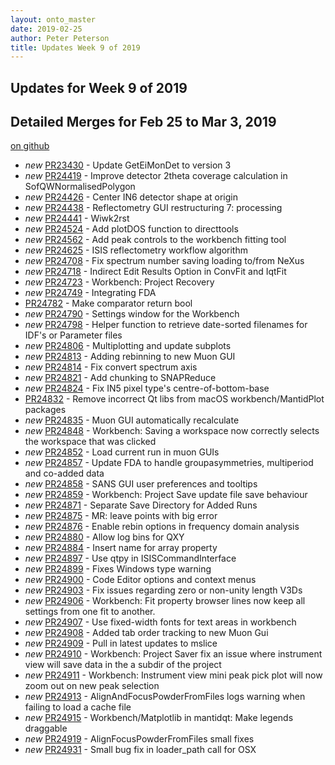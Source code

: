 ```yaml
---
layout: onto_master
date: 2019-02-25
author: Peter Peterson
title: Updates Week 9 of 2019
---
```

Updates for Week 9 of 2019
--------------------------

Detailed Merges for Feb 25 to Mar 3, 2019
-----------------------------------------
[on github](https://github.com/mantidproject/mantid/pulls?q=is%3Apr+merged%3A2019-02-26..2019-03-03)

* *new* [PR23430](https://github.com/mantidproject/mantid/pull/23430) - Update GetEiMonDet to version 3
* *new* [PR24419](https://github.com/mantidproject/mantid/pull/24419) - Improve detector 2theta coverage calculation in SofQWNormalisedPolygon
* *new* [PR24426](https://github.com/mantidproject/mantid/pull/24426) - Center IN6 detector shape at origin
* *new* [PR24438](https://github.com/mantidproject/mantid/pull/24438) - Reflectometry GUI restructuring 7: processing
* *new* [PR24441](https://github.com/mantidproject/mantid/pull/24441) - Wiwk2rst
* *new* [PR24524](https://github.com/mantidproject/mantid/pull/24524) - Add plotDOS function to directtools
* *new* [PR24562](https://github.com/mantidproject/mantid/pull/24562) - Add peak controls to the workbench fitting tool
* *new* [PR24625](https://github.com/mantidproject/mantid/pull/24625) - ISIS reflectometry workflow algorithm
* *new* [PR24708](https://github.com/mantidproject/mantid/pull/24708) - Fix spectrum number saving loading to/from NeXus
* *new* [PR24718](https://github.com/mantidproject/mantid/pull/24718) - Indirect Edit Results Option in ConvFit and IqtFit
* *new* [PR24723](https://github.com/mantidproject/mantid/pull/24723) - Workbench: Project Recovery
* *new* [PR24749](https://github.com/mantidproject/mantid/pull/24749) - Integrating FDA
* [PR24782](https://github.com/mantidproject/mantid/pull/24782) - Make comparator return bool
* *new* [PR24790](https://github.com/mantidproject/mantid/pull/24790) - Settings window for the Workbench
* *new* [PR24798](https://github.com/mantidproject/mantid/pull/24798) - Helper function to retrieve date-sorted filenames for IDF's or Parameter files
* *new* [PR24806](https://github.com/mantidproject/mantid/pull/24806) - Multiplotting and update subplots
* *new* [PR24813](https://github.com/mantidproject/mantid/pull/24813) - Adding rebinning to new Muon GUI
* *new* [PR24814](https://github.com/mantidproject/mantid/pull/24814) - Fix convert spectrum axis
* *new* [PR24821](https://github.com/mantidproject/mantid/pull/24821) - Add chunking to SNAPReduce
* *new* [PR24824](https://github.com/mantidproject/mantid/pull/24824) - Fix IN5 pixel type's centre-of-bottom-base
* [PR24832](https://github.com/mantidproject/mantid/pull/24832) - Remove incorrect Qt libs from macOS workbench/MantidPlot packages
* *new* [PR24835](https://github.com/mantidproject/mantid/pull/24835) - Muon GUI automatically recalculate
* *new* [PR24848](https://github.com/mantidproject/mantid/pull/24848) - Workbench: Saving a workspace now correctly selects the workspace that was clicked
* *new* [PR24852](https://github.com/mantidproject/mantid/pull/24852) - Load current run in muon GUIs
* *new* [PR24857](https://github.com/mantidproject/mantid/pull/24857) - Update FDA to handle groupasymmetries, multiperiod and co-added data
* *new* [PR24858](https://github.com/mantidproject/mantid/pull/24858) - SANS GUI user preferences and tooltips
* *new* [PR24859](https://github.com/mantidproject/mantid/pull/24859) - Workbench: Project Save update file save behaviour
* *new* [PR24871](https://github.com/mantidproject/mantid/pull/24871) - Separate Save Directory for Added Runs
* *new* [PR24875](https://github.com/mantidproject/mantid/pull/24875) - MR: leave points with big error
* *new* [PR24876](https://github.com/mantidproject/mantid/pull/24876) - Enable rebin options in frequency domain analysis
* *new* [PR24880](https://github.com/mantidproject/mantid/pull/24880) - Allow log bins for QXY
* *new* [PR24884](https://github.com/mantidproject/mantid/pull/24884) - Insert name for array property
* *new* [PR24897](https://github.com/mantidproject/mantid/pull/24897) - Use qtpy in ISISCommandInterface
* *new* [PR24899](https://github.com/mantidproject/mantid/pull/24899) - Fixes Windows type warning
* *new* [PR24900](https://github.com/mantidproject/mantid/pull/24900) - Code Editor options and context menus
* *new* [PR24903](https://github.com/mantidproject/mantid/pull/24903) - Fix issues regarding zero or non-unity length V3Ds
* *new* [PR24906](https://github.com/mantidproject/mantid/pull/24906) - Workbench: Fit property browser lines now keep all settings from one fit to another.
* *new* [PR24907](https://github.com/mantidproject/mantid/pull/24907) - Use fixed-width fonts for text areas in workbench
* *new* [PR24908](https://github.com/mantidproject/mantid/pull/24908) - Added tab order tracking to new Muon Gui
* *new* [PR24909](https://github.com/mantidproject/mantid/pull/24909) - Pull in latest updates to mslice
* *new* [PR24910](https://github.com/mantidproject/mantid/pull/24910) - Workbench: Project Saver fix an issue where instrument view will save data in the a subdir of the project
* *new* [PR24911](https://github.com/mantidproject/mantid/pull/24911) - Workbench: Instrument view mini peak pick plot will now zoom out on new peak selection
* *new* [PR24913](https://github.com/mantidproject/mantid/pull/24913) - AlignAndFocusPowderFromFiles logs warning when failing to load a cache file
* *new* [PR24915](https://github.com/mantidproject/mantid/pull/24915) - Workbench/Matplotlib in mantidqt: Make legends draggable
* *new* [PR24919](https://github.com/mantidproject/mantid/pull/24919) - AlignFocusPowderFromFiles small fixes
* *new* [PR24931](https://github.com/mantidproject/mantid/pull/24931) - Small bug fix in loader_path call for OSX
